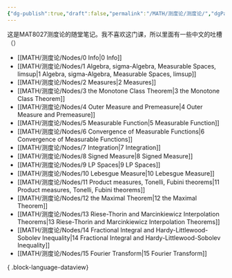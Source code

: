 ```yaml
---
{"dg-publish":true,"draft":false,"permalink":"/MATH/测度论/测度论/","dgPassFrontmatter":true}
---
```




这是MAT8027测度论的随堂笔记。我不喜欢这门课，所以里面有一些中文的吐槽（）

- [[MATH/测度论/Nodes/0 Info\|0 Info]]
- [[MATH/测度论/Nodes/1 Algebra, sigma-Algebra, Measurable Spaces, limsup\|1 Algebra, sigma-Algebra, Measurable Spaces, limsup]]
- [[MATH/测度论/Nodes/2 Measures\|2 Measures]]
- [[MATH/测度论/Nodes/3 the Monotone Class Theorem\|3 the Monotone Class Theorem]]
- [[MATH/测度论/Nodes/4 Outer Measure and Premeasure\|4 Outer Measure and Premeasure]]
- [[MATH/测度论/Nodes/5 Measurable Function\|5 Measurable Function]]
- [[MATH/测度论/Nodes/6 Convergence of Measurable Functions\|6 Convergence of Measurable Functions]]
- [[MATH/测度论/Nodes/7 Integration\|7 Integration]]
- [[MATH/测度论/Nodes/8 Signed Measure\|8 Signed Measure]]
- [[MATH/测度论/Nodes/9 LP Spaces\|9 LP Spaces]]
- [[MATH/测度论/Nodes/10 Lebesgue Measure\|10 Lebesgue Measure]]
- [[MATH/测度论/Nodes/11 Product measures, Tonelli, Fubini theorems\|11 Product measures, Tonelli, Fubini theorems]]
- [[MATH/测度论/Nodes/12 the Maximal Theorem\|12 the Maximal Theorem]]
- [[MATH/测度论/Nodes/13 Riese-Thorin and Marcinkiewicz Interpolation Theorems\|13 Riese-Thorin and Marcinkiewicz Interpolation Theorems]]
- [[MATH/测度论/Nodes/14 Fractional Integral and Hardy-Littlewood-Sobolev Inequality\|14 Fractional Integral and Hardy-Littlewood-Sobolev Inequality]]
- [[MATH/测度论/Nodes/15 Fourier Transform\|15 Fourier Transform]]

{ .block-language-dataview}

